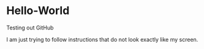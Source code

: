 # Hello-World
Testing out GitHub

I am just trying to follow instructions that do not look exactly like my screen. 

